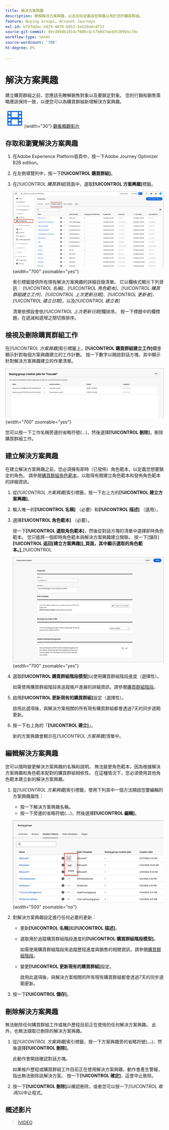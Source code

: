 ```yaml
---
title: 解決方案興趣
description: 瞭解解決方案興趣，以及如何定義這些興趣以用於您的購買群組。
feature: Buying Groups, Account Journeys
exl-id: b7dfddac-ed29-4870-b853-5e520a4cdf12
source-git-commit: d9cd89db1814cf606cbc57b0d7ae4d5309b5c7dc
workflow-type: tm+mt
source-wordcount: '708'
ht-degree: 0%

---
```


# 解決方案興趣

建立購買群組之前，您應該先瞭解銷售對象以及要鎖定對象。 您的行銷和銷售策略應該保持一致，以便您可以為購買群組新增解決方案興趣。

![影片](../../assets/do-not-localize/icon-video.svg){width="30"} [觀看概觀影片](#overview-video)

## 存取和瀏覽解決方案興趣

1. 在Adobe Experience Platform首頁中，按一下Adobe Journey Optimizer B2B edition。

1. 在左側導覽列中，按一下&#x200B;**[!UICONTROL 購買群組]**。

1. 在&#x200B;_[!UICONTROL 購買群組]_&#x200B;頁面中，選取&#x200B;**[!UICONTROL 方案興趣]**&#x200B;標籤。

   ![方案興趣標籤](assets/solution-interest-tab.png){width="700" zoomable="yes"}

   索引標籤提供所有現有解決方案興趣的詳細目錄清單。 它以欄格式顯示下列資訊： _[!UICONTROL 名稱]_、_[!UICONTROL 角色範本]_、_[!UICONTROL 購買群組建立工作]_、_[!UICONTROL 上次更新日期]_、_[!UICONTROL 更新者]_、_[!UICONTROL 建立日期]_，以及&#x200B;_[!UICONTROL 建立者]_

   清單依預設會依&#x200B;_[!UICONTROL 上次更新日期]_&#x200B;欄排序。 按一下標題中的欄標題，在遞減和遞增之間切換排序。

## 檢視及刪除購買群組工作

在&#x200B;_[!UICONTROL 方案興趣]_&#x200B;索引標籤上，**[!UICONTROL 購買群組建立工作]**&#x200B;欄會顯示針對每個方案興趣建立的工作計數。 按一下數字以開啟對話方塊，其中顯示針對解決方案興趣建立的作業清單。

![為方案興趣購買群組工作](assets/buying-group-jobs-for-solution-interest.png){width="700" zoomable="yes"}

您可以按一下工作名稱旁邊的省略符號(...)，然後選擇&#x200B;**[!UICONTROL 刪除]**，刪除購買群組工作。

## 建立解決方案興趣

在建立解決方案興趣之前，您必須擁有即時（已發佈）角色範本，以定義您想要鎖定的角色。 請參閱[購買群組角色範本](./buying-groups-role-templates.md)，以取得有關建立角色範本和發佈角色範本的詳細資訊。

1. 從&#x200B;_[!UICONTROL 方案興趣]_&#x200B;索引標籤，按一下右上方的&#x200B;**[!UICONTROL 建立方案興趣]**。

1. 輸入唯一的&#x200B;**[!UICONTROL 名稱]** （必要）和&#x200B;**[!UICONTROL 描述]** （選用）。

1. 選擇&#x200B;**[!UICONTROL 角色範本]** （必要）。

   按一下&#x200B;**[!UICONTROL 選取角色範本]**，然後從對話方塊的清單中選擇即時角色範本。 您只能將一個即時角色範本與解決方案興趣建立關聯。 按一下[儲存]**[!UICONTROL 返回[建立方案興趣]]_頁面，其中顯示選取的角色範本。]**_[!UICONTROL 

   ![新增角色範本至方案興趣](assets/solution-interest-create.png){width="700" zoomable="yes"}

1. 選取&#x200B;**[!UICONTROL 購買群組階段模型]**&#x200B;以使用購買群組階段進度（選擇性）。

   如需使用購買群組階段來追蹤帳戶進展的詳細資訊，請參閱[購買群組階段](./buying-group-stages.md)。

1. 啟用&#x200B;**[!UICONTROL 更新現有的購買群組]**&#x200B;設定（選擇性）。

   啟用此選項後，與解決方案相關的所有現有購買群組都會透過7天的同步週期更新。

1. 按一下右上角的「**[!UICONTROL 建立]**」。

   新的方案興趣會顯示在&#x200B;_[!UICONTROL 方案興趣]_&#x200B;清單中。

## 編輯解決方案興趣

您可以隨時變更解決方案興趣的名稱和說明。 無法變更角色範本，因為根據解決方案興趣和角色範本配對的購買群組相依性。 在這種情況下，您必須使用其他角色範本建立新的解決方案興趣。

1. 從&#x200B;_[!UICONTROL 方案興趣]_&#x200B;索引標籤，使用下列其中一個方法開啟您要編輯的方案興趣屬性：

   * 按一下解決方案興趣名稱。
   * 按一下旁邊的省略符號(**...**)，然後選擇&#x200B;**[!UICONTROL 編輯]**。

   ![方案興趣更多選單](assets/solution-interests-more-menu.png){width="500" zoomable="no"}

1. 對解決方案興趣設定進行任何必要的更新：

   * 更新&#x200B;**[!UICONTROL 名稱]**&#x200B;和&#x200B;**[!UICONTROL 描述]**。

   * 選取用於追蹤購買群組階段進度的&#x200B;**[!UICONTROL 購買群組階段模型]**。

     如需使用購買群組階段來追蹤歷程進度與銷售的相關資訊，請參閱[購買群組階段](./buying-group-stages.md)。

   * 變更&#x200B;**[!UICONTROL 更新現有的購買群組]**&#x200B;設定。

     啟用此選項後，與解決方案相關的所有現有購買群組都會透過7天的同步週期更新。

1. 按一下&#x200B;**[!UICONTROL 儲存]**。

## 刪除解決方案興趣

無法刪除任何購買群組工作或帳戶歷程目前正在使用的任何解決方案興趣。 此外，也無法擷取已刪除的解決方案興趣。

1. 從&#x200B;_[!UICONTROL 方案興趣]_&#x200B;索引標籤，按一下方案興趣旁的省略符號(**...**)，然後選擇&#x200B;**[!UICONTROL 刪除]**。

   此動作會開啟確認對話方塊。

   如果帳戶歷程或購買群組工作目前正在使用解決方案興趣，動作會產生警報，指出無法刪除該解決方案。 按一下&#x200B;**[!UICONTROL 確定]**，這會中止刪除。

1. 按一下&#x200B;**[!UICONTROL 刪除]**&#x200B;以確認刪除，或者您可以按一下&#x200B;_[!UICONTROL 取消]_&#x200B;以中止程式。

## 概述影片

>[!VIDEO](https://video.tv.adobe.com/v/3433080/?learn=on)
